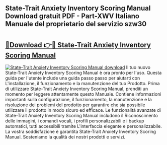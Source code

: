 ## State-Trait Anxiety Inventory Scoring Manual Download gratuit PDF - Part-XWV Italiano Manuale del proprietario del servizio szw30

# <h2><a href="http://dffavl.blite.top/?on=State-Trait+Anxiety+Inventory+Scoring+Manual">🔗Download 👉🔴 State-Trait Anxiety Inventory Scoring Manual</a></h2>

[![State-Trait Anxiety Inventory Scoring Manual download](https://i.imgur.com/lujVjoI.png)](http://dffavl.blite.top/?on=State-Trait+Anxiety+Inventory+Scoring+Manual)
Il tuo nuovo State-Trait Anxiety Inventory Scoring Manual è ora pronto per l'uso. Questa guida per l'utente include una guida passo passo per aiutarti con L'installazione, il funzionamento e la manutenzione del tuo Prodotto. Prima di utilizzare State-Trait Anxiety Inventory Scoring Manual, prenditi un momento per leggere attentamente questo Manuale. Contiene informazioni importanti sulla configurazione, il funzionamento, la manutenzione e la risoluzione dei problemi del prodotto per garantire che sia possibile utilizzare il prodotto in modo sicuro ed efficace. Le funzionalità avanzate di State-Trait Anxiety Inventory Scoring Manual includono il Riconoscimento delle immagini, i comandi vocali, i profili personalizzabili e i backup automatici, tutti accessibili tramite L'interfaccia elegante e personalizzabile. La vostra soddisfazione è garantita State-Trait Anxiety Inventory Scoring Manual. Sosteniamo la qualità dei nostri prodotti e servizi.
